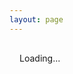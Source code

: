```yaml
---
layout: page
---
```


<script setup>
import { ref, onMounted } from 'vue'

const container = ref(null)

onMounted(async () => {
  await import("@apps/playground/playground.css");
  const { createPlayground } = await import('@apps/playground');
  createPlayground(container.value);
});
</script>

<style scoped>
:global(.VPContent),
:global(.VPPage),
:global(.VPPage > div),
:global(.VPPage > div > div),
.page {
  display: flex;
  min-height: 100%;
  width: 100%;
}

.page {
  padding: 1rem;
}

.playground {
  margin: 0 auto;
}
</style>

<div class="page">
  <div class="playground" ref="container">
    Loading...
  </div>
</div>
